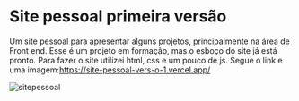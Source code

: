# Site pessoal primeira versão

Um site pessoal para apresentar alguns projetos, principalmente na área de Front end.
Esse é um projeto em formação, mas o esboço do site já está pronto. Para fazer o site utilizei html, css e um pouco de js. Segue o link e uma imagem:https://site-pessoal-vers-o-1.vercel.app/

![sitepessoal](https://user-images.githubusercontent.com/51519605/234148184-e6980baa-7529-442c-810a-0a224e428466.png)
